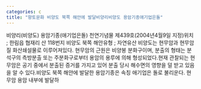 ```yaml
---
categories: c
title: "향토문화 비양도 북쪽 해안에 발달비양리비양도 용암기종애기업은돌"
---
```

비양리(비양도) 용암기종(애기업은돌) 천연기념물 제439호(2004년4월9일 지정)위치 ; 한림읍 협재리 산 118번지 비양도 북쪽 해안유형 ; 자연유산 비양도는 현무암과 현무암질 화산쇄설물로 이루어져있다. 현무암의 근원은 비양봉 분화구이며, 분출의 형태는 분석구의 측방분출 또는 주분화구로부터 용암의 용루에 의해 형성되었다.현재 관찰되는 현무암은 공기 중에서 분출된 증거를 가지고 있어 분출 당시 해수면의 영향을 덜 받고 있음을 알 수 있다.비양도 북쪽 해안에 발달한 용암기종은 속칭 애기업은 돌로 불리운다. 현무암 용암 내부에 발달하